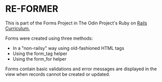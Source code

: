 # RE-FORMER

This is part of the Forms Project in The Odin Project's Ruby on [Rails Curriculum.](http://www.theodinproject.com/courses/ruby-on-rails/lessons/forms)

Forms were created using three methods:
*  In a "non-railsy" way using old-fashioned HTML tags
*  Using the form_tag helper
*  Using the form_for helper

Forms contain basic validations and error messages are displayed in the view when records cannot be created or updated.